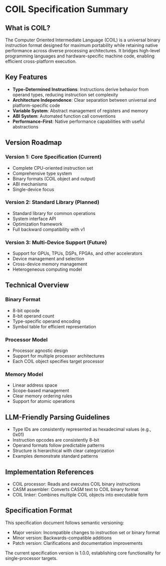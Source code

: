 # COIL Specification Summary

## What is COIL?

The Computer Oriented Intermediate Language (COIL) is a universal binary instruction format designed for maximum portability while retaining native performance across diverse processing architectures. It bridges high-level programming languages and hardware-specific machine code, enabling efficient cross-platform execution.

## Key Features

- **Type-Determined Instructions**: Instructions derive behavior from operand types, reducing instruction set complexity
- **Architecture Independence**: Clear separation between universal and platform-specific code
- **Variable System**: Abstract management of registers and memory
- **ABI System**: Automated function call conventions
- **Performance-First**: Native performance capabilities with useful abstractions

## Version Roadmap

### Version 1: Core Specification (Current)
- Complete CPU-oriented instruction set
- Comprehensive type system
- Binary formats (COIL object and output)
- ABI mechanisms
- Single-device focus

### Version 2: Standard Library (Planned)
- Standard library for common operations
- System interface API
- Optimization framework
- Full backward compatibility with v1

### Version 3: Multi-Device Support (Future)
- Support for GPUs, TPUs, DSPs, FPGAs, and other accelerators
- Device management and selection
- Cross-device memory management
- Heterogeneous computing model

## Technical Overview

### Binary Format
- 8-bit opcode
- 8-bit operand count
- Type-specific operand encoding
- Symbol table for efficient representation

### Processor Model
- Processor agnostic design
- Support for multiple processor architectures
- Each COIL object specifies target processor

### Memory Model
- Linear address space
- Scope-based management
- Clear memory ordering rules
- Support for atomic operations

## LLM-Friendly Parsing Guidelines

- Type IDs are consistently represented as hexadecimal values (e.g., 0x01)
- Instruction opcodes are consistently 8-bit
- Operand formats follow predictable patterns
- Structure is hierarchical with clear categorization
- Examples demonstrate standard patterns

## Implementation References

- COIL processor: Reads and executes COIL binary instructions
- CASM assembler: Converts CASM text to COIL binary format
- COIL linker: Combines multiple COIL objects into executable form

## Specification Format

This specification document follows semantic versioning:
- Major version: Incompatible changes to instruction set or binary format
- Minor version: Backwards-compatible additions
- Patch version: Clarifications and documentation improvements

The current specification version is 1.0.0, establishing core functionality for single-processor targets.